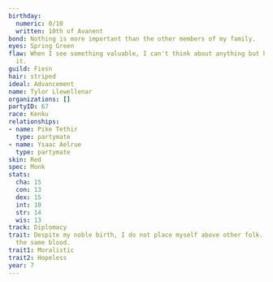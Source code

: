 ```yaml
---
birthday:
  numeric: 0/10
  written: 10th of Avanent
bond: Nothing is more important than the other members of my family.
eyes: Spring Green
flaw: When I see something valuable, I can't think about anything but how to steal
  it.
guild: Fiesn
hair: striped
ideal: Advancement
name: Tylor Llewellenar
organizations: []
partyID: 67
race: Kenku
relationships:
- name: Pike Tethir
  type: partymate
- name: Ysaac Aelrue
  type: partymate
skin: Red
spec: Monk
stats:
  cha: 15
  con: 13
  dex: 15
  int: 10
  str: 14
  wis: 13
track: Diplomacy
trait: Despite my noble birth, I do not place myself above other folk. We all have
  the same blood.
trait1: Moralistic
trait2: Hopeless
year: 7
---
```


